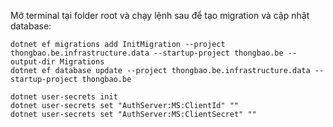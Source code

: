 ﻿Mở terminal tại folder root và chạy lệnh sau để tạo migration và cập nhật database:
```
dotnet ef migrations add InitMigration --project thongbao.be.infrastructure.data --startup-project thongbao.be --output-dir Migrations
dotnet ef database update --project thongbao.be.infrastructure.data --startup-project thongbao.be
```

```
dotnet user-secrets init
dotnet user-secrets set "AuthServer:MS:ClientId" "" 
dotnet user-secrets set "AuthServer:MS:ClientSecret" "" 
```